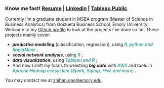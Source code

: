  
### Know me fast! [Resume](https://github.com/ZiHG/ZiHG.github.io/blob/master/Gao-Zhihan%20(Kay)%20Resume.pdf) | [Linkedin](https://www.linkedin.com/in/zhihangao) | [Tableau Public](https://public.tableau.com/profile/zihg#!/)

Currently I’m a graduate student in MSBA program (Master of Science in Business Analytics) from Goizueta Business School, Emory University. Welcome to my [Github profile](https://github.com/ZiHG) to look at the projects I’ve done so far. These projects mainly cover: 

+ ***predictive modeling*** (classification, regression), using <span style="color:teal">*R, python and RapidMiner* </span>; 
+ ***social network analysis***, using <span style="color:teal">*R* </span>; 
+ ***data visualization***, using <span style="color:teal">*Tableau and R* </span>;
+ And now I shift my focus to wrestling ***big data*** with <span style="color:teal">*AWS* </span> and tools in <span style="color:teal">*Apache Hadoop ecosystem (Spark, Sqoop, Hive and more)* </span>. 


You may contact me at zhihan.gao@emory.edu.







